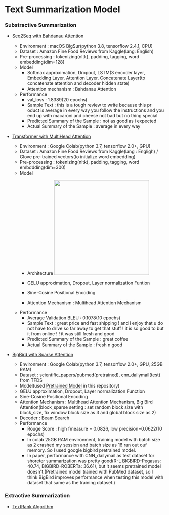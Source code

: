# Text Summarization Model
### Substractive Summarization
* [Seq2Seq with Bahdanau Attention
](https://github.com/jyshin0926/Text-Summarization/blob/master/seq2seq_summarization_bdnau.ipynb)
  * Environment : macOS BigSur(python 3.8, tensorflow 2.4.1, CPU)
  * Dataset : Amazon Fine Food Reviews from Kaggle(lang: English)
  * Pre-processing : tokenizing(nltk), padding, tagging, word embedding(dim=128)
  * Model
    * Softmax approximation, Dropout, LSTM(3 encoder layer, Embedding Layer, Attention Layer, Concatenate Layer(to concatenate attention and decoder hidden state)
    * Attention mechanism : Bahdanau Attention
  * Performance
    * val_loss : 1.8389(20 epochs)
    * Sample Text : this is a tough review to write because this pr
oduct is average in every way you follow the instructions
and you end up with macaroni and cheese not bad but no
thing special
    * Predicted Summary of the Sample : not as good as i expected
    * Actual Summary of the Sample : average in every way

* [Transformer with MultiHead Attention](https://github.com/jyshin0926/Text-Summarization/blob/master/Transformers_summarization.ipynb)
   * Environment : Google Colab(python 3.7, tensorflow 2.0+, GPU)
   * Dataset : Amazon Fine Food Reviews from Kaggle(lang : Engligh) / Glove pre-trained vectors(to initialize word embedding)
   * Pre-processing : tokenizing(nltk), padding, tagging, word embddding(dim=300)
   * Model
     * Architecture
     <right><img src="https://user-images.githubusercontent.com/46860669/120432352-c9141c00-c3b4-11eb-8754-c17a0162ebd8.png" width="300" height="300"></right>
     
     * GELU approximation, Dropout, Layer normalization Funtion
     * Sine-Cosine Positional Encoding
     * Attention Mechanism : Multihead Attention Mechanism
   * Performance
     * Average Validation BLEU : 0.1078(10 epochs)
     * Sample Text : great price and fast shipping ! and i enjoy that
   u do not have to drive so far away to get that stuff ! it is
   so good to but it from online ! ! it was still fresh and good
     * Predicted Summary of the Sample : great coffee
     * Actual Summary of the Sample : fresh n good

* [BigBird with Sparse Attention](https://github.com/jyshin0926/Text-Summarization/blob/master/seq2seq_summarization_bdnau.ipynb)
   * Environment : Google Colab(python 3.7, tensorflow 2.0+, GPU, 25GB RAM)
   * Dataset : scientific_papers/pubmed(pretrained), cnn_dailymail(test) from TFDS
   * Model(used [Pretrained Model](https://github.com/google-research/bigbird) in this repository)
    * GELU approximation, Dropout, Layer normalization Function
    * Sine-Cosine Positional Encoding
    * Attention Mechanism : Multihead Attention Mechanism, Big Bird Attention(block_sparse setting : set random block size with block_size, fix window block size as 3 and global block size as 2)
    * Decoder : Beam Search
   * Performance
     * Rouge Score : high fmeasure = 0.0826, low precision=0.0622(10 epochs)
     * In colab 25GB RAM environment, training model with batch size as 2 crashed my session and batch size as 16 ran out ouf memory. So I used google bigbird pretrained model.
     * In paper, performance with CNN_dailymail as test dataset for shoreter summarization was pretty good(R-L BIGBIRD-Pegasus: 40.74, BIGBIRD-ROBERTa: 36.61), but it seems pretrained model doesn't.(Pretrained model trained with PubMed dataset, so I think BigBird improves performance when testing this model with dataset that same as the training dataset.)
     

### Extractive Summarization
* [TextRank Algorithm](https://github.com/jyshin0926/Text-Summarization/blob/master/TextRank_kor.ipynb)
